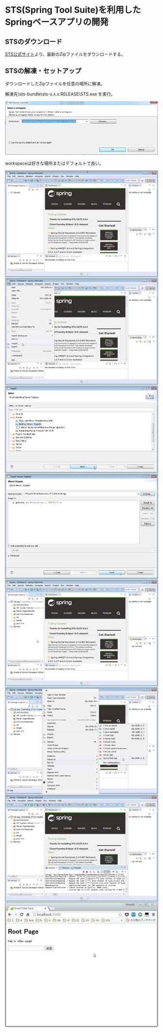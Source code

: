 # STS(Spring Tool Suite)を利用したSpringベースアプリの開発

## STSのダウンロード

[STS公式サイト](https://spring.io/tools)より、最新のZipファイルをダウンロードする。

## STSの解凍・セットアップ

ダウンロードしたZipファイルを任意の場所に解凍。

解凍先\sts-bundle\sts-x.x.x.RELEASE\STS.exe
を実行。

![](./images/develop_spring-app_with_sts/WS000000.JPG)

workspaceは好きな場所またはデフォルトで良い。

![](./images/develop_spring-app_with_sts/WS000001.JPG)
![](./images/develop_spring-app_with_sts/WS000002.JPG)
![](./images/develop_spring-app_with_sts/WS000003.JPG)
![](./images/develop_spring-app_with_sts/WS000004.JPG)
![](./images/develop_spring-app_with_sts/WS000005.JPG)
![](./images/develop_spring-app_with_sts/WS000006.JPG)
![](./images/develop_spring-app_with_sts/WS000007.JPG)
![](./images/develop_spring-app_with_sts/WS000008.JPG)
